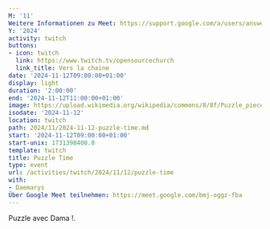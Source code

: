 ```yaml
---
M: '11'
Weitere Informationen zu Meet: https://support.google.com/a/users/answer/9282720
Y: '2024'
activity: twitch
buttons:
- icon: twitch
  link: https://www.twitch.tv/opensourcechurch
  link_title: Vers la chaine
date: '2024-11-12T09:00:00+01:00'
display: light
duration: '2:00:00'
end: '2024-11-12T11:00:00+01:00'
image: https://upload.wikimedia.org/wikipedia/commons/8/8f/Puzzle_pieces_1.JPG
isodate: '2024-11-12'
location: twitch
path: 2024/11/2024-11-12-puzzle-time.md
start: '2024-11-12T09:00:00+01:00'
start-unix: 1731398400.0
template: twitch
title: Puzzle Time
type: event
url: /activities/twitch/2024/11/12/puzzle-time
with:
- Daemarys
Über Google Meet teilnehmen: https://meet.google.com/bmj-oggz-fba
---
```

Puzzle avec Dama !.